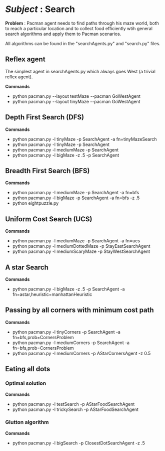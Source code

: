 # *Subject* : Search

**Problem** : Pacman agent needs to find paths through his maze world, both to reach a particular location and to collect food efficiently 
wtih general search algorithms and apply them to Pacman scenarios.

All algorithms can be found in the "searchAgents.py" and "search.py" files.

## **Reflex agent**

The simplest agent in searchAgents.py which always goes West (a trivial reflex agent). 

**Commands**

* python pacman.py --layout testMaze --pacman GoWestAgent
* python pacman.py --layout tinyMaze --pacman GoWestAgent

## **Depth First Search (DFS)**

**Commands**

* python pacman.py -l tinyMaze -p SearchAgent -a fn=tinyMazeSearch
* python pacman.py -l tinyMaze -p SearchAgent
* python pacman.py -l mediumMaze -p SearchAgent
* python pacman.py -l bigMaze -z .5 -p SearchAgent

## **Breadth First Search (BFS)**

**Commands**

* python pacman.py -l mediumMaze -p SearchAgent -a fn=bfs
* python pacman.py -l bigMaze -p SearchAgent -a fn=bfs -z .5
* python eightpuzzle.py

## **Uniform Cost Search (UCS)**

**Commands**

* python pacman.py -l mediumMaze -p SearchAgent -a fn=ucs
* python pacman.py -l mediumDottedMaze -p StayEastSearchAgent
* python pacman.py -l mediumScaryMaze -p StayWestSearchAgent

## **A star Search**

**Commands**

* python pacman.py -l bigMaze -z .5 -p SearchAgent -a fn=astar,heuristic=manhattanHeuristic

## **Passing by all corners with minimum cost path**

**Commands**

* python pacman.py -l tinyCorners -p SearchAgent -a fn=bfs,prob=CornersProblem
* python pacman.py -l mediumCorners -p SearchAgent -a fn=bfs,prob=CornersProblem
* python pacman.py -l mediumCorners -p AStarCornersAgent -z 0.5

## **Eating all dots**

### **Optimal solution**

**Commands**

* python pacman.py -l testSearch -p AStarFoodSearchAgent
* python pacman.py -l trickySearch -p AStarFoodSearchAgent

### **Glutton algorithm**

**Commands**

* python pacman.py -l bigSearch -p ClosestDotSearchAgent -z .5 
